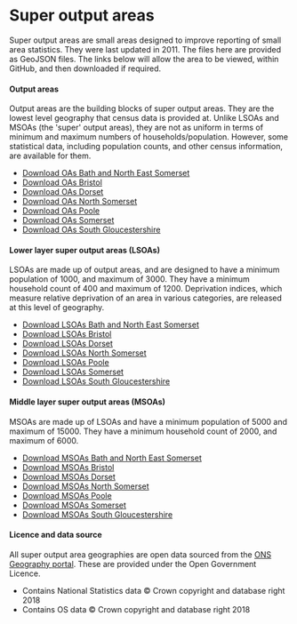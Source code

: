 Super output areas
==================

Super output areas are small areas designed to improve reporting of small area statistics. They were last updated in 2011. The files here are provided as GeoJSON files. The links below will allow the area to be viewed, within GitHub, and then downloaded if required.

#### Output areas

Output areas are the building blocks of super output areas. They are the lowest level geography that census data is provided at. Unlike LSOAs and MSOAs (the 'super' output areas), they are not as uniform in terms of minimum and maximum numbers of households/population. However, some statistical data, including population counts, and other census information, are available for them.

- [Download OAs Bath and North East Somerset](https://github.com/LibrariesWest/opendata/blob/master/geography/oas_banes.geojson)
- [Download OAs Bristol](https://github.com/LibrariesWest/opendata/blob/master/geography/oas_bristol.geojson)
- [Download OAs Dorset](https://github.com/LibrariesWest/opendata/blob/master/geography/oas_dorset.geojson)
- [Download OAs North Somerset](https://github.com/LibrariesWest/opendata/blob/master/geography/oas_northsomerset.geojson)
- [Download OAs Poole](https://github.com/LibrariesWest/opendata/blob/master/geography/oas_poole.geojson)
- [Download OAs Somerset](https://github.com/LibrariesWest/opendata/blob/master/geography/oas_somerset.geojson)
- [Download OAs South Gloucestershire](https://github.com/LibrariesWest/opendata/blob/master/geography/oas_southglos.geojson)

#### Lower layer super output areas (LSOAs)

LSOAs are made up of output areas, and are designed to have a minimum population of 1000, and maximum of 3000. They have a minimum household count of 400 and maximum of 1200. Deprivation indices, which measure relative deprivation of an area in various categories, are released at this level of geography.

- [Download LSOAs Bath and North East Somerset](https://github.com/LibrariesWest/opendata/blob/master/geography/lsoas_banes.geojson)
- [Download LSOAs Bristol](https://github.com/LibrariesWest/opendata/blob/master/geography/lsoas_bristol.geojson)
- [Download LSOAs Dorset](https://github.com/LibrariesWest/opendata/blob/master/geography/lsoas_dorset.geojson)
- [Download LSOAs North Somerset](https://github.com/LibrariesWest/opendata/blob/master/geography/lsoas_northsomerset.geojson)
- [Download LSOAs Poole](https://github.com/LibrariesWest/opendata/blob/master/geography/lsoas_poole.geojson)
- [Download LSOAs Somerset](https://github.com/LibrariesWest/opendata/blob/master/geography/lsoas_somerset.geojson)
- [Download LSOAs South Gloucestershire](https://github.com/LibrariesWest/opendata/blob/master/geography/lsoas_southglos.geojson)

#### Middle layer super output areas (MSOAs)

MSOAs are made up of LSOAs and have a minimum population of 5000 and maximum of 15000. They have a minimum household count of 2000, and maximum of 6000.

- [Download MSOAs Bath and North East Somerset](https://github.com/LibrariesWest/opendata/blob/master/geography/outputareas_banes.geojson)
- [Download MSOAs Bristol](https://github.com/LibrariesWest/opendata/blob/master/geography/msoas_bristol.geojson)
- [Download MSOAs Dorset](https://github.com/LibrariesWest/opendata/blob/master/geography/msoas_dorset.geojson)
- [Download MSOAs North Somerset](https://github.com/LibrariesWest/opendata/blob/master/geography/msoas_northsomerset.geojson)
- [Download MSOAs Poole](https://github.com/LibrariesWest/opendata/blob/master/geography/msoas_poole.geojson)
- [Download MSOAs Somerset](https://github.com/LibrariesWest/opendata/blob/master/geography/msoas_somerset.geojson)
- [Download MSOAs South Gloucestershire](https://github.com/LibrariesWest/opendata/blob/master/geography/msoas_southglos.geojson)

#### Licence and data source

All super output area geographies are open data sourced from the [ONS Geography portal](http://geoportal.statistics.gov.uk/). These are provided under the Open Government Licence.

- Contains National Statistics data © Crown copyright and database right 2018
- Contains OS data © Crown copyright and database right 2018
